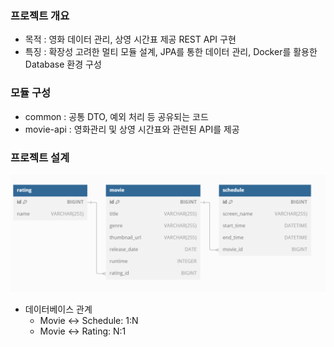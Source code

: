 ### 프로젝트 개요
- 목적 : 영화 데이터 관리, 상영 시간표 제공 REST API 구현
- 특징 : 확장성 고려한 멀티 모듈 설계, JPA를 통한 데이터 관리, Docker를 활용한 Database 환경 구성

### 모듈 구성
- common : 공통 DTO, 예외 처리 등 공유되는 코드
- movie-api : 영화관리 및 상영 시간표와 관련된 API를 제공

### 프로젝트 설계
![erd2.png](erd2.png)
- 데이터베이스 관계
  - Movie ↔ Schedule: 1:N
  - Movie ↔ Rating: N:1
